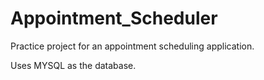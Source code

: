 # Appointment_Scheduler

Practice project for an appointment scheduling application.

Uses MYSQL as the database.
